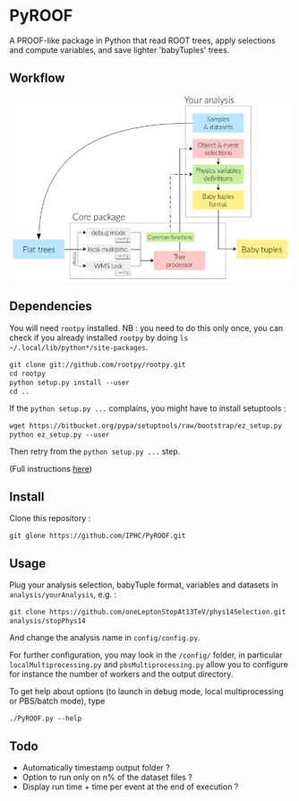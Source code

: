 PyROOF
======

A PROOF-like package in Python that read ROOT trees, apply selections and compute variables, and save lighter 'babyTuples' trees.

Workflow
--------

![Workflow sketch](./doc/workflow.png)

Dependencies
------------

You will need `rootpy` installed. NB : you need to do this only once, you can check if you already installed `rootpy` by doing `ls ~/.local/lib/python*/site-packages`.

```
git clone git://github.com/rootpy/rootpy.git
cd rootpy
python setup.py install --user
cd ..
```

If the `python setup.py ...` complains, you might have to install setuptools :

```
wget https://bitbucket.org/pypa/setuptools/raw/bootstrap/ez_setup.py
python ez_setup.py --user
```

Then retry from the `python setup.py ...` step.

(Full instructions [here](http://www.rootpy.org/install.html))

Install
-------

Clone this repository :

```
git glone https://github.com/IPHC/PyROOF.git
```

Usage
-----

Plug your analysis selection, babyTuple format, variables and datasets in `analysis/yourAnalysis`, e.g. :

```
git clone https://github.com/oneLeptonStopAt13TeV/phys14Selection.git analysis/stopPhys14
```

And change the analysis name in `config/config.py`.

For further configuration, you may look in the `/config/` folder, in particular `localMultiprocessing.py` and `pbsMultiprocessing.py` allow you to configure for instance the number of workers and the output directory.

To get help about options (to launch in debug mode, local multiprocessing or PBS/batch mode), type

```
./PyROOF.py --help
```

Todo
----

- Automatically timestamp output folder ?
- Option to run only on n% of the dataset files ?
- Display run time + time per event at the end of execution ?
